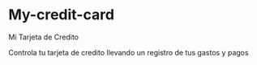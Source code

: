 # My-credit-card
Mi Tarjeta de Credito
<br>

Controla tu tarjeta de credito llevando un registro de tus gastos y pagos
